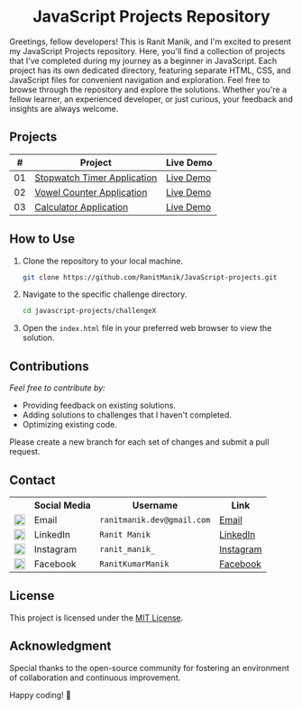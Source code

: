 <div align="center">
   <h1>JavaScript Projects Repository</h1>
</div>
Greetings, fellow developers! This is Ranit Manik, and I'm excited to present my JavaScript Projects repository. Here, you'll find a collection of projects that I've completed during my journey as a beginner in JavaScript. Each project has its own dedicated directory, featuring separate HTML, CSS, and JavaScript files for convenient navigation and exploration.
Feel free to browse through the repository and explore the solutions. Whether you're a fellow learner, an experienced
developer, or just curious, your feedback and insights are always welcome.

## Projects

| #  | Project                                                                                                                          | Live Demo                                                                                                      |
|:--:|----------------------------------------------------------------------------------------------------------------------------------|----------------------------------------------------------------------------------------------------------------|
| 01 | [Stopwatch Timer Application](https://github.com/RanitManik/JavaScript-projects/tree/main/01.%20Stopwatch%20Timer%20Application) | [Live Demo](https://ranitmanik.github.io/JavaScript-projects/01.%20Stopwatch%20Timer%20Application/index.html) |
| 02 | [Vowel Counter Application](https://github.com/RanitManik/JavaScript-projects/tree/main/02.%20Vowel%20Counter%20Application)     | [Live Demo](https://ranitmanik.github.io/JavaScript-projects/02.%20Vowel%20Counter%20Application/index.html)   |
| 03 | [Calculator Application](https://github.com/RanitManik/JavaScript-projects/tree/main/03.%20Calculator%20Application)             | [Live Demo](https://ranitmanik.github.io/JavaScript-projects/03.%20Calculator%20Application/index.html)        |

## How to Use

1. Clone the repository to your local machine.
   ```bash
   git clone https://github.com/RanitManik/JavaScript-projects.git
   ```

2. Navigate to the specific challenge directory.
   ```bash
   cd javascript-projects/challengeX
   ```
3. Open the `index.html` file in your preferred web browser to view the solution.

## Contributions

_Feel free to contribute by:_

- Providing feedback on existing solutions.
- Adding solutions to challenges that I haven't completed.
- Optimizing existing code.

Please create a new branch for each set of changes and submit a pull request.

## Contact

<table>
  <tr>
    <th></th>
    <th>Social Media</th>
    <th>Username</th>
    <th>Link</th>
  </tr>
  <tr>
    <td><img src="https://cdn4.iconfinder.com/data/icons/social-media-logos-6/512/112-gmail_email_mail-512.png" width="20" /></td>
    <td>Email</td>
    <td><code>ranitmanik.dev@gmail.com</code></td>
    <td><a href="mailto:ranitmanik.dev@gmail.com" target="_blank">Email</a></td>
  </tr>
  <tr>
    <td><img src="https://upload.wikimedia.org/wikipedia/commons/thumb/c/ca/LinkedIn_logo_initials.png/480px-LinkedIn_logo_initials.png" width="20" /></td>
    <td>LinkedIn</td>
    <td><code>Ranit Manik</code></td>
    <td><a href="https://www.linkedin.com/in/ranit-manik/" target="_blank">LinkedIn</a></td>
  </tr>
  <tr>
    <td><img src="https://upload.wikimedia.org/wikipedia/commons/thumb/a/a5/Instagram_icon.png/600px-Instagram_icon.png" width="20" /></td>
    <td>Instagram</td>
    <td><code>ranit_manik_</code></td>
    <td><a href="https://www.instagram.com/ranit_manik_/" target="_blank">Instagram</a></td>
  </tr>
  <tr>
    <td><img src="https://upload.wikimedia.org/wikipedia/commons/6/6c/Facebook_Logo_2023.png" width="20" /></td>
    <td>Facebook</td>
    <td><code>RanitKumarManik</code></td>
    <td><a href="https://www.facebook.com/RanitKumarManik/" target="_blank">Facebook</a></td>
</tr>
</table>

## License

This project is licensed under the [MIT License](LICENSE).

## Acknowledgment

Special thanks to the open-source community for fostering an environment of
collaboration and continuous improvement.

Happy coding! 🚀

